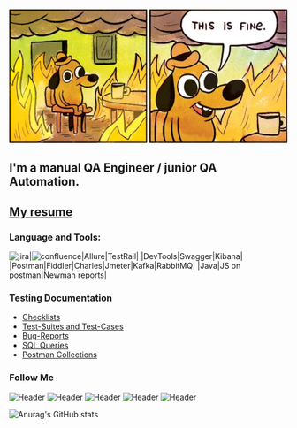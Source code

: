 [![Header](https://github.com/arteeem13/arteeem13/blob/main/picture/logo.PNG)](facebook)
## I'm a manual QA Engineer / junior QA Automation. 

## [My resume](https://drive.google.com/file/d/1HaeXlUL-Wttj7Vw5niHmE1ggbuYMVVBs/view?usp=sharing/)

### Language and Tools:

![jira](https://user-images.githubusercontent.com/96816498/195413635-39c33092-6224-4083-b4d9-81b425aff2b8.png)|<img width="54" alt="confluence" src="https://user-images.githubusercontent.com/96816498/195414966-63069aef-f567-44e1-a881-ec6f746c364a.png">|Allure|TestRail|
|DevTools|Swagger|Kibana|
|Postman|Fiddler|Charles|Jmeter|Kafka|RabbitMQ|
|Java|JS on postman|Newman reports|


### Testing Documentation

- [Checklists](https://github.com/artichokeee/checklist)
- [Test-Suites and Test-Cases](https://github.com/artichokeee/test-cases)
- [Bug-Reports](https://github.com/artichokeee/bug-reports)
- [SQL Queries](https://github.com/artichokeee/SQL)
- [Postman Collections](https://github.com/artichokeee/postman)

### Follow Me
[![Header](https://img.shields.io/badge/Youtube-090909?style=for-the-badge&logo=youtube&logoColor=f70000)](https://www.youtube.com/ArtsiomRusauQALife?sub_confirmation=1)
[![Header](https://img.shields.io/badge/Instagram-090909?style=for-the-badge&logo=instagram&logoColor=9939a3)](https://www.instagram.com/rusau.qalife/)
[![Header](https://img.shields.io/badge/Telegram-090909?style=for-the-badge&logo=telegram&logoColor=31a5db)](https://t.me/qachanell)
[![Header](https://img.shields.io/badge/Twitter-090909?style=for-the-badge&logo=twitter&logoColor=1c96e8)](https://twitter.com/rusau_qa)
[![Header](https://img.shields.io/badge/Linkedin-090909?style=for-the-badge&logo=linkedin&logoColor=0073b1)](https://www.linkedin.com/in/artsiomrusau/)

![Anurag's GitHub stats](https://github-readme-stats.vercel.app/api?username=artichokeee&show_icons=true&theme=radical)
